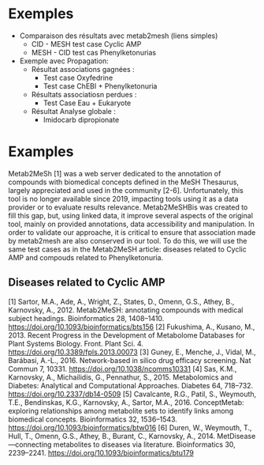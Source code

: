 # Exemples

- Comparaison des résultats avec metab2mesh (liens simples)
  - CID - MESH test case Cyclic AMP
  - MESH - CID test cas Phenylketonurias 
- Exemple avec Propagation:
  - Résultat associations gagnées : 
    - Test case Oxyfedrine
    - Test case ChEBI + Phenylketonuria
  - Résultats associatiosn perdues :
    - Test Case Eau + Eukaryote
  - Résultat Analyse globale :
    - Imidocarb dipropionate


# Examples
Metab2MeSh [1] was a web server dedicated to the annotation of compounds with biomedical concepts defined in the MeSH Thesaurus, largely appreciated and used in the community [2-6]. Unfortunately, this tool is no longer available since 2019, impacting tools using it as a data provider or to evaluate results relevance. Metab2MeSHBis was created to fill this gap, but, using linked data, it improve several aspects of the original tool, mainly on provided annotations, data accessibility and manipulation. In order to validate our approache, it is critical to ensure that association made by metab2mesh are also conserved in our tool. To do this, we will use the same test cases as in the Metab2MeSH article: diseases related to Cyclic AMP and compouds related to Phenylketonuria.

## Diseases related to Cyclic AMP












[1] Sartor, M.A., Ade, A., Wright, Z., States, D., Omenn, G.S., Athey, B., Karnovsky, A., 2012. Metab2MeSH: annotating compounds with medical subject headings. Bioinformatics 28, 1408–1410. https://doi.org/10.1093/bioinformatics/bts156
[2] Fukushima, A., Kusano, M., 2013. Recent Progress in the Development of Metabolome Databases for Plant Systems Biology. Front. Plant Sci. 4. https://doi.org/10.3389/fpls.2013.00073
[3] Guney, E., Menche, J., Vidal, M., Barábasi, A.-L., 2016. Network-based in silico drug efficacy screening. Nat Commun 7, 10331. https://doi.org/10.1038/ncomms10331
[4] Sas, K.M., Karnovsky, A., Michailidis, G., Pennathur, S., 2015. Metabolomics and Diabetes: Analytical and Computational Approaches. Diabetes 64, 718–732. https://doi.org/10.2337/db14-0509
[5] Cavalcante, R.G., Patil, S., Weymouth, T.E., Bendinskas, K.G., Karnovsky, A., Sartor, M.A., 2016. ConceptMetab: exploring relationships among metabolite sets to identify links among biomedical concepts. Bioinformatics 32, 1536–1543. https://doi.org/10.1093/bioinformatics/btw016
[6] Duren, W., Weymouth, T., Hull, T., Omenn, G.S., Athey, B., Burant, C., Karnovsky, A., 2014. MetDisease—connecting metabolites to diseases via literature. Bioinformatics 30, 2239–2241. https://doi.org/10.1093/bioinformatics/btu179
